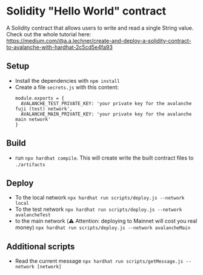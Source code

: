 # Solidity "Hello World" contract
A Solidity contract that allows users to write and read a single String value.
Check out the whole tutorial here: https://medium.com/@a.a.lechner/create-and-deploy-a-solidity-contract-to-avalanche-with-hardhat-2c5cd5e4fa93

## Setup

- Install the dependencies with `npm install`
- Create a file `secrets.js` with this content:
    ```
  module.exports = {
      AVALANCHE_TEST_PRIVATE_KEY: 'your private key for the avalanche fuji (test) network',
      AVALANCHE_MAIN_PRIVATE_KEY: 'your private key for the avalanche main network'
  } 
  ```
  
## Build
- run `npx hardhat compile`. This will create write the built contract files to `./artifacts`

## Deploy
- To the local network `npx hardhat run scripts/deploy.js --network local`
- To the test network `npx hardhat run scripts/deploy.js --network avalancheTest`
- to the main network (⚠️ Attention: deploying to Mainnet will cost you real money) `npx hardhat run scripts/deploy.js --network avalancheMain`


## Additional scripts
- Read the current message `npx hardhat run scripts/getMessage.js --network [network]`
